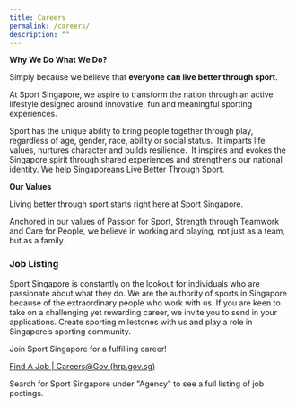 ```yaml
---
title: Careers
permalink: /careers/
description: ""
---
```

**Why We Do What We Do?**

Simply because we believe that **everyone can live better through sport**.

At Sport Singapore, we aspire to transform the nation through an active lifestyle designed around innovative, fun and meaningful sporting experiences.

Sport has the unique ability to bring people together through play, regardless of age, gender, race, ability or social status.  It imparts life values, nurtures character and builds resilience.  It inspires and evokes the Singapore spirit through shared experiences and strengthens our national identity. We help Singaporeans Live Better Through Sport.

**Our Values**

Living better through sport starts right here at Sport Singapore. 

Anchored in our values of Passion for Sport, Strength through Teamwork and Care for People, we believe in working and playing, not just as a team, but as a family.

### **Job Listing**
Sport Singapore is constantly on the lookout for individuals who are passionate about what they do. We are the authority of sports in Singapore because of the extraordinary people who work with us. If you are keen to take on a challenging yet rewarding career, we invite you to send in your applications. Create sporting milestones with us and play a role in Singapore’s sporting community.

Join Sport Singapore for a fulfilling career!

[Find A Job | Careers@Gov (hrp.gov.sg)](https://www.careers.hrp.gov.sg/sap/bc/ui5_ui5/sap/ZGERCFA004/index.html)

Search for Sport Singapore under "Agency" to see a full listing of job postings.